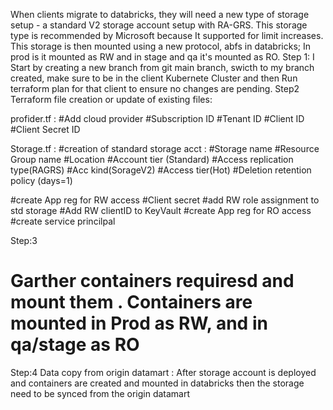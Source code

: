 When clients migrate to databricks, they will need a new type of storage setup - a standard V2 storage account setup with RA-GRS. This storage type is recommended by Microsoft because It supported for limit increases. This storage is then mounted using a new protocol, abfs in databricks; In prod is it mounted as RW and in stage and qa it's mounted as RO. 
Step 1: 
I Start by creating a new branch from git main branch, 
swicth to my branch created, make sure to be in the client Kubernete Cluster and then Run terraform plan for that client to ensure no changes are pending. 
Step2
Terraform file creation or update of existing files: 

profider.tf :
#Add cloud provider
#Subscription ID
#Tenant ID
#Client ID
#Client Secret ID

Storage.tf :
#creation of standard storage acct :
#Storage name 
#Resource Group name 
#Location 
#Account tier (Standard)
#Access replication type(RAGRS)
#Acc kind(SorageV2)
#Access tier(Hot)
#Deletion retention policy (days=1)

#create App reg for RW access 
#Client secret 
#add RW role assignment to std storage 
#Add RW clientID to KeyVault
#create App reg for RO access
#create service princilpal 

Step:3
# Garther containers requiresd and mount them . Containers are mounted in Prod as RW, and in qa/stage as RO
Step:4
Data copy from origin datamart :
After storage account is deployed and containers are created and mounted in databricks then the storage need to be synced from the origin datamart
